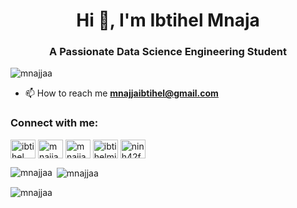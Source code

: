 <h1 align="center">Hi 👋, I'm Ibtihel Mnaja</h1>
<h3 align="center">A Passionate Data Science Engineering Student</h3>

<p align="left"> <img src="https://komarev.com/ghpvc/?username=mnajjaa&label=Profile%20views&color=0e75b6&style=flat" alt="mnajjaa" /> </p>

- 📫 How to reach me **mnajjaibtihel@gmail.com**

<h3 align="left">Connect with me:</h3>
<p align="left">
<a href="https://linkedin.com/in/ibtihel mnaja" target="blank"><img align="center" src="https://raw.githubusercontent.com/rahuldkjain/github-profile-readme-generator/master/src/images/icons/Social/linked-in-alt.svg" alt="ibtihel mnaja" height="30" width="40" /></a>
<a href="https://stackoverflow.com/users/mnajjaa" target="blank"><img align="center" src="https://raw.githubusercontent.com/rahuldkjain/github-profile-readme-generator/master/src/images/icons/Social/stack-overflow.svg" alt="mnajjaa" height="30" width="40" /></a>
<a href="https://codesandbox.com/mnajjaa" target="blank"><img align="center" src="https://raw.githubusercontent.com/rahuldkjain/github-profile-readme-generator/master/src/images/icons/Social/codesandbox.svg" alt="mnajjaa" height="30" width="40" /></a>
<a href="https://codeforces.com/profile/ibtihelmj" target="blank"><img align="center" src="https://raw.githubusercontent.com/rahuldkjain/github-profile-readme-generator/master/src/images/icons/Social/codeforces.svg" alt="ibtihelmj" height="30" width="40" /></a>
<a href="https://www.leetcode.com/ninh42frub" target="blank"><img align="center" src="https://raw.githubusercontent.com/rahuldkjain/github-profile-readme-generator/master/src/images/icons/Social/leet-code.svg" alt="ninh42frub" height="30" width="40" /></a>
</p>


<p><img align="left" src="https://github-readme-stats.vercel.app/api/top-langs?username=mnajjaa&show_icons=true&locale=en&layout=compact" alt="mnajjaa" /></p>

<p>&nbsp;<img align="center" src="https://github-readme-stats.vercel.app/api?username=mnajjaa&show_icons=true&locale=en" alt="mnajjaa" /></p>

<p><img align="center" src="https://github-readme-streak-stats.herokuapp.com/?user=mnajjaa&" alt="mnajjaa" /></p>
